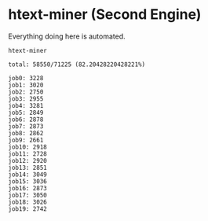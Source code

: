 # htext-miner (Second Engine)

Everything doing here is automated.

```
htext-miner

total: 58550/71225 (82.20428220428221%)

job0: 3228
job1: 3020
job2: 2750
job3: 2955
job4: 3281
job5: 2849
job6: 2878
job7: 2873
job8: 2862
job9: 2661
job10: 2918
job11: 2728
job12: 2920
job13: 2851
job14: 3049
job15: 3036
job16: 2873
job17: 3050
job18: 3026
job19: 2742
```